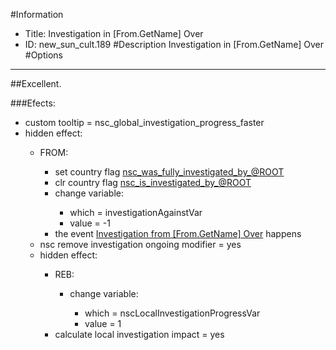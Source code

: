 #Information
 - Title: Investigation in [From.GetName] Over
 - ID: new_sun_cult.189
#Description
Investigation in [From.GetName] Over
#Options

___
##Excellent.

###Efects:<ul><li>custom tooltip = nsc_global_investigation_progress_faster</li><li>hidden effect:</li><ul><li>FROM:</li><ul><li>set country flag [nsc_was_fully_investigated_by_@ROOT](../flags/nsc_was_fully_investigated_by_root.md)</li><li>clr country flag [nsc_is_investigated_by_@ROOT](../flags/nsc_is_investigated_by_root.md)</li><li>change variable:</li><ul><li>which = investigationAgainstVar</li><li>value = -1</li></ul><li>the event [Investigation from [From.GetName] Over](../events/investigation_from_from_getname_over.md) happens</li></ul><li>nsc remove investigation ongoing modifier = yes</li><li>hidden effect:</li><ul><li>REB:</li><ul><li>change variable:</li><ul><li>which = nscLocalInvestigationProgressVar</li><li>value = 1</li></ul></ul><li>calculate local investigation impact = yes</li></ul></ul></ul>
